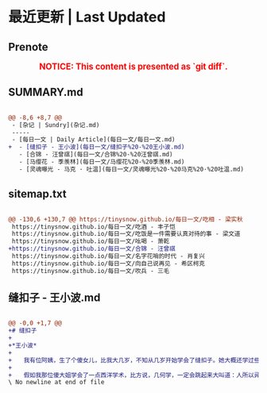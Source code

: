 # 最近更新 | Last Updated

## Prenote

<p style="font-size: larger; font-weight: bold; color: red; text-align: center;">NOTICE: This content is presented as `git diff`.</p>

## SUMMARY.md

```diff

@@ -8,6 +8,7 @@
 - [杂记 | Sundry](杂记.md)
 -----
 - [每日一文 | Daily Article](每日一文/每日一文.md)
+  - [缝扣子 - 王小波](每日一文/缝扣子%20-%20王小波.md)
   - [合锦 - 汪曾祺](每日一文/合锦%20-%20汪曾祺.md)
   - [马缨花 - 季羡林](每日一文/马缨花%20-%20季羡林.md)
   - [灵魂曝光 - 马克 · 吐温](每日一文/灵魂曝光%20-%20马克%20·%20吐温.md)
```

## sitemap.txt

```diff

@@ -130,6 +130,7 @@ https://tinysnow.github.io/每日一文/吃相 - 梁实秋
 https://tinysnow.github.io/每日一文/吃酒 - 丰子恺
 https://tinysnow.github.io/每日一文/吃饭是一件需要认真对待的事 - 梁文道
 https://tinysnow.github.io/每日一文/吆喝 - 萧乾
+https://tinysnow.github.io/每日一文/合锦 - 汪曾祺
 https://tinysnow.github.io/每日一文/名字花哨的时代 - 肖复兴
 https://tinysnow.github.io/每日一文/向自己说再见 - 希区柯克
 https://tinysnow.github.io/每日一文/吹兵 - 三毛
```

## 缝扣子 - 王小波.md

```diff

@@ -0,0 +1,7 @@
+# 缝扣子
+
+*王小波*
+
+　　我有位阿姨，生了个傻女儿，比我大几岁，不知从几岁开始学会了缝扣子。她大概还学过些别的，但没有学会。总而言之，这是她唯一的技能。我到她家去坐时，每隔三到五分钟，这傻丫头都要对我狂嚎一声：“我会缝扣子！”我知道她的意思：她想让我向她学缝扣子。但我就是不肯，理由有二：其一，我自己会缝扣子；其二，我怕她扎着我。她这样爱我，让人感动。但她身上的味也很难闻。
+
+　　假如我那位傻大姐学会了一点西洋学术，比方说，几何学，一定会跳起来大叫道：人所以异于禽兽者，几稀！这东西就是几何学！这话不是没有道理，的确没有哪种禽兽会几何学。那时她肯定要逼我跟她学几何，如果我不肯跟她学，她定要说我是禽兽之类，并且责之以大义。至于我是不是已经会了一些，她就不管了。我的意思当然不是说她能学会这东西，而是说她只要会了任何一点东西，都会当作超级智慧，相比之下那东西是什么倒无所谓。
\ No newline at end of file
```
